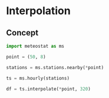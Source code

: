 # Interpolation

## Concept

```py
import meteostat as ms

point = (50, 8)

stations = ms.stations.nearby(*point)

ts = ms.hourly(stations)

df = ts.interpolate(*point, 320)
```